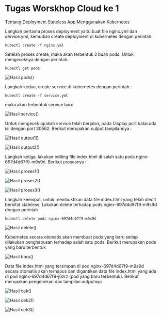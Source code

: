 # Tugas Worskhop Cloud ke 1
Tentang Deployment Stateless App Menggunakan Kubernetes

Langkah pertama proses deployment yaitu buat file nginx.yml dan service.yml, kemudian create deployment di kubernetes dengan perintah:

``` kubectl create -f nginx.yml ```

Setelah proses create, maka akan terbentuk 2 buah pods. Untuk mengeceknya dengan perintah :

``` kubectl get pods ```

![Hasil pods()](https://github.com/slamet789/Tugas-Worskhop-Cloud-ke-1/blob/master/1.jpg)

Langkah kedua, create service di kubernetes dengan perintah :

``` kubectl create -f service.yml ```

maka akan terbentuk service baru

![Hasil service()](https://github.com/slamet789/Tugas-Worskhop-Cloud-ke-1/blob/master/2.jpg)

Untuk mengecek apakah service telah berjalan, pada Display port katacoda isi dengan port 30562. Berikut merupakan output tampilannya :

![Hasil output1()](https://github.com/slamet789/Tugas-Worskhop-Cloud-ke-1/blob/master/3.jpg)

![Hasil output2()](https://github.com/slamet789/Tugas-Worskhop-Cloud-ke-1/blob/master/4.jpg)

Langkah ketiga, lakukan editing file index.html di salah satu pods nginx-697d4d67f9-m9s9d. Berikut prosesnya :

![Hasil proses1()](https://github.com/slamet789/Tugas-Worskhop-Cloud-ke-1/blob/master/5.jpg)

![Hasil proses2()](https://github.com/slamet789/Tugas-Worskhop-Cloud-ke-1/blob/master/6.jpg)

![Hasil proses3()](https://github.com/slamet789/Tugas-Worskhop-Cloud-ke-1/blob/master/7.jpg)

Langkah keempat, untuk membuktikan data file index.html yang telah diedit bersifat stateless. Lakukan delete terhadap pods nginx-697d4d67f9-m9s9d dengan perintah 

``` kubectl delete pods nginx-697d4d67f9-m9s9d ```

![Hasil delete()](https://github.com/slamet789/Tugas-Worskhop-Cloud-ke-1/blob/master/8.jpg)

Kubernetes secara otomatis akan membuat pods yang baru setiap dilakukan penghapusan terhadap salah satu pods. Berikut merupakan pods yang baru terbentuk 

![Hasil baru()](https://github.com/slamet789/Tugas-Worskhop-Cloud-ke-1/blob/master/9.jpg)

Data file index.html yang tersimpan di pod nginx-697d4d67f9-m9s9d secara otomatis akan terhapus dan digantikan data file index.html yang ada di pod nginx-697d4d67f9-j6zrz (pod yang baru terbentuk). Berikut merupakan pengecekan dan tampilan outputnya

![Hasil cek()](https://github.com/slamet789/Tugas-Worskhop-Cloud-ke-1/blob/master/10.jpg)

![Hasil cek2()](https://github.com/slamet789/Tugas-Worskhop-Cloud-ke-1/blob/master/11.jpg)

![Hasil cek3()](https://github.com/slamet789/Tugas-Worskhop-Cloud-ke-1/blob/master/12.jpg)



